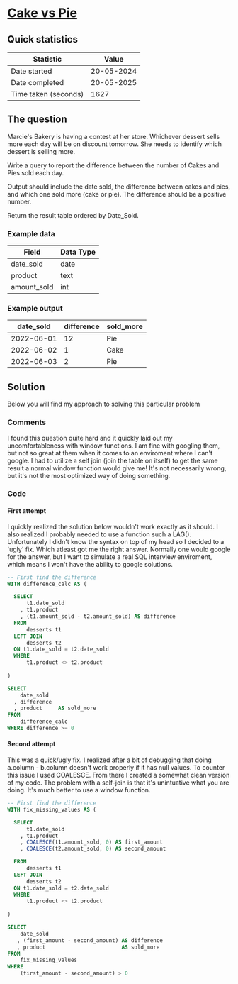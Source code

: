 # [Cake vs Pie](https://analystbuilder.com/questions/cake-vs-pie-rSDbF)

## Quick statistics

|Statistic              |Value      |
|--                     |--         |
| Date started          |20-05-2024      |
| Date completed        |20-05-2025     |
| Time taken (seconds)  |1627  |

## The question

Marcie's Bakery is having a contest at her store. Whichever dessert sells more each day will be on discount tomorrow. She needs to identify which dessert is selling more.

Write a query to report the difference between the number of Cakes and Pies sold each day.

Output should include the date sold, the difference between cakes and pies, and which one sold more (cake or pie). The difference should be a positive number.

Return the result table ordered by Date_Sold.

### Example data

| Field           | Data Type  |
|---------------- |----------- |
| date_sold       | date       |
| product         | text       |
| amount_sold     | int        |

### Example output

| date_sold       | difference   | sold_more |
|---------------- |-----------   | ------------|
| 2022-06-01      | 12           |Pie          |
| 2022-06-02      | 1            |Cake         |
| 2022-06-03      | 2            |Pie          |

## Solution

Below you will find my approach to solving this particular problem

### Comments

I found this question quite hard and it quickly laid out my uncomfortableness with window functions. I am fine with googling them, but not so great at them when it comes to an enviroment where I can't google.
I had to utilize a self join (join the table on itself) to get the same result a normal window function would give me! It's not necessarily wrong, but it's not the most optimized way of doing something.

### Code

#### First attempt

I quickly realized the solution below wouldn't work exactly as it should. I also realized I probably needed to use a function such a LAG().
Unfortunately I didn't know the syntax on top of my head so I decided to a 'ugly' fix. Which atleast got me the right answer.
Normally one would google for the answer, but I want to simulate a real SQL interview enviroment, which means I won't have the ability to google solutions.

```SQL
-- First find the difference
WITH difference_calc AS (

  SELECT
      t1.date_sold
    , t1.product
    , (t1.amount_sold - t2.amount_sold) AS difference
  FROM
      desserts t1
  LEFT JOIN
      desserts t2
  ON t1.date_sold = t2.date_sold
  WHERE
      t1.product <> t2.product
  
)

SELECT
    date_sold
  , difference
  , product     AS sold_more
FROM
    difference_calc
WHERE difference >= 0
```

#### Second attempt

This was a quick/ugly fix. I realized after a bit of debugging that doing a.column - b.column doesn't work properly if it has null values. To counter this issue I used COALESCE.
From there I created a somewhat clean version of my code. The problem with a self-join is that it's unintuative what you are doing. It's much better to use a window function.

```SQL
-- First find the difference
WITH fix_missing_values AS (

  SELECT
      t1.date_sold
    , t1.product
    , COALESCE(t1.amount_sold, 0) AS first_amount
    , COALESCE(t2.amount_sold, 0) AS second_amount 

  FROM
      desserts t1
  LEFT JOIN
      desserts t2
  ON t1.date_sold = t2.date_sold
  WHERE
      t1.product <> t2.product
  
)

SELECT
    date_sold
   , (first_amount - second_amount) AS difference
   , product                        AS sold_more
FROM
    fix_missing_values
WHERE
    (first_amount - second_amount) > 0

```
